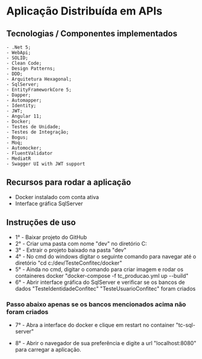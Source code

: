 # Aplicação Distribuída em APIs
 
## Tecnologias / Componentes implementados

    - .Net 5;
    - WebApi;
    - SOLID;
    - Clean Code;
    - Design Patterns;
    - DDD;
    - Arquitetura Hexagonal;
    - SqlServer;
    - EntityFrameworkCore 5;
    - Dapper;
    - Automapper;
    - Identity;
    - JWT;
    - Angular 11;
    - Docker;
    - Testes de Unidade;
    - Testes de Integração;
    - Bogus;
    - Moq;
    - Automocker;
    - FluentValidator
    - MediatR
    - Swagger UI with JWT support

## Recursos para rodar a aplicação

   - Docker instalado com conta ativa
   - Interface gráfica SqlServer


## Instruções de uso

   - 1° - Baixar projeto do GitHub
   - 2° - Criar uma pasta com nome "dev" no diretório C:
   - 3° - Extrair o projeto baixado na pasta "dev"
   - 4° - No cmd do windows digitar o seguinte comando para navegar até o diretório "cd c:/dev/TesteConfitec/docker"
   - 5° - Ainda no cmd, digitar o comando para criar imagem e rodar os containeres docker "docker-compose -f tc_producao.yml up --build"
   - 6° - Abrir interface gráfica do SqlServer e verificar se os bancos de dados "TesteIdentidadeConfitec" "TesteUsuarioConfitec" foram criados

### Passo abaixo apenas se os bancos mencionados acima não foram criados
   - 7° - Abra a interface do docker e clique em restart no container "tc-sql-server"

   - 8° - Abrir o navegador de sua preferência e digite a url "localhost:8080" para carregar a aplicação.
